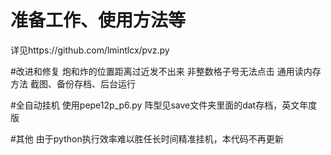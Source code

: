 # 准备工作、使用方法等
详见https://github.com/lmintlcx/pvz.py

#改进和修复
炮和炸的位置距离过近发不出来
非整数格子号无法点击
通用读内存方法
截图、备份存档、后台运行

#全自动挂机
使用pepe12p_p6.py
阵型见save文件夹里面的dat存档，英文年度版

#其他
由于python执行效率难以胜任长时间精准挂机，本代码不再更新